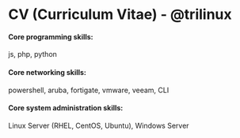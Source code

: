 # CV (Curriculum Vitae) - @trilinux

#### Core programming skills:

js, php, python

#### Core networking skills:

powershell, aruba, fortigate, vmware, veeam, CLI

#### Core system administration skills:

Linux Server (RHEL, CentOS, Ubuntu), Windows Server
